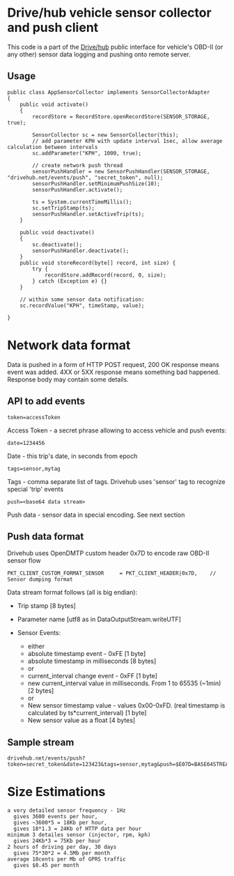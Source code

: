 
Drive/hub vehicle sensor collector and push client
==================================================

This code is a part of the [Drive/hub](http://drivehub.net) public interface for vehicle's OBD-II (or any other) sensor data logging and pushing onto remote server.

## Usage

    public class AppSensorCollector implements SensorCollectorAdapter
    {
        public void activate()
        {
            recordStore = RecordStore.openRecordStore(SENSOR_STORAGE, true);

            SensorCollector sc = new SensorCollector(this);
            // add parameter KPH with update interval 1sec, allow average calculation between intervals
            sc.addParameter("KPH", 1000, true);

            // create network push thread
            sensorPushHandler = new SensorPushHandler(SENSOR_STORAGE, "drivehub.net/events/push", "secret_token", null);
            sensorPushHandler.setMinimumPushSize(10);
            sensorPushHandler.activate();

            ts = System.currentTimeMillis();
            sc.setTripStamp(ts);
            sensorPushHandler.setActiveTrip(ts);
        }

        public void deactivate()
        {
            sc.deactivate();
            sensorPushHandler.deactivate();
        }
        public void storeRecord(byte[] record, int size) {
            try {
                recordStore.addRecord(record, 0, size);
            } catch (Exception e) {}
        }
        
        // within some sensor data notification:
        sc.recordValue("KPH", timeStamp, value);

    }

Network data format
==============================

Data is pushed in a form of HTTP POST request, 200 OK response means event was added.
4XX or 5XX response means something bad happened. Response body may contain some details.

## API to add events

    token=accessToken
Access Token - a secret phrase allowing to access vehicle and push events:

    date=1234456
Date - this trip's date, in seconds from epoch

    tags=sensor,mytag
Tags - comma separate list of tags. Drivehub uses 'sensor' tag to recognize special 'trip' events

    push=<base64 data stream>
Push data - sensor data in special encoding. See next section

## Push data format

Drivehub uses OpenDMTP custom header 0x7D to encode raw OBD-II sensor flow

    PKT_CLIENT_CUSTOM_FORMAT_SENSOR     = PKT_CLIENT_HEADER|0x7D,    // Sensor dumping format

Data stream format follows (all is big endian):

- Trip stamp [8 bytes]

- Parameter name [utf8 as in DataOutputStream.writeUTF]

- Sensor Events:
  - either
  - absolute timestamp event - 0xFE [1 byte]
  - absolute timestamp in milliseconds [8 bytes]
  - or
  - current_interval change event - 0xFF  [1 byte]
  - new current_interval value in milliseconds. From 1 to 65535 (~1min) [2 bytes]
  - or
  - New sensor timestamp value - values 0x00-0xFD. (real timestamp is calculated by ts*current_interval) [1 byte]
  - New sensor value as a float [4 bytes]

## Sample stream
    
    drivehub.net/events/push?token=secret_token&date=123423&tags=sensor,mytag&push=$E07D=BASE64STREAM$E07D=BASE64STREAM$E07D=BASE64STREAM

Size Estimations
================

    a very detailed sensor frequency - 1Hz
      gives 3600 events per hour,
      gives ~3600*5 = 18Kb per hour,
      gives 18*1.3 = 24Kb of HTTP data per hour
    minimum 3 detailes sensor (injector, rpm, kph)
      gives 24Kb*3 = 75Kb per hour
    2 hours of driving per day, 30 days
      gives 75*30*2 = 4.5Mb per month
    average 10cents per Mb of GPRS traffic
      gives $0.45 per month

